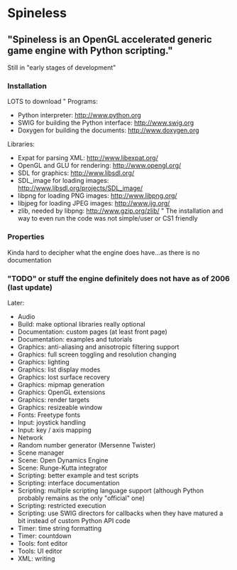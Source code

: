 # Spineless 
## "Spineless is an OpenGL accelerated generic game engine with Python scripting."
Still in "early stages of development"
### Installation 
LOTS to download 
"
Programs:
- Python interpreter: http://www.python.org
- SWIG for building the Python interface: http://www.swig.org
- Doxygen for building the documents: http://www.doxygen.org

Libraries:
- Expat for parsing XML: http://www.libexpat.org/
- OpenGL and GLU for rendering: http://www.opengl.org/
- SDL for graphics: http://www.libsdl.org/
- SDL_image for loading images: http://www.libsdl.org/projects/SDL_image/
- libpng for loading PNG images: http://www.libpng.org/
- libjpeg for loading JPEG images: http://www.ijg.org/
- zlib, needed by libpng: http://www.gzip.org/zlib/
"
The installation and way to even run the code was not simple/user or CS1 friendly 
### Properties
Kinda hard to decipher what the engine does have...as there is no documentation

### "TODO" or stuff the engine definitely does not have as of 2006 (last update)
Later:
- Audio
- Build: make optional libraries really optional
- Documentation: custom pages (at least front page)
- Documentation: examples and tutorials
- Graphics: anti-aliasing and anisotropic filtering support
- Graphics: full screen toggling and resolution changing
- Graphics: lighting
- Graphics: list display modes
- Graphics: lost surface recovery
- Graphics: mipmap generation
- Graphics: OpenGL extensions
- Graphics: render targets
- Graphics: resizeable window
- Fonts: Freetype fonts
- Input: joystick handling
- Input: key / axis mapping
- Network
- Random number generator (Mersenne Twister)
- Scene manager
- Scene: Open Dynamics Engine
- Scene: Runge-Kutta integrator
- Scripting: better example and test scripts
- Scripting: interface documentation
- Scripting: multiple scripting language support (although Python probably
  remains as the only "official" one)
- Scripting: restricted execution
- Scripting: use SWIG directors for callbacks when they have matured a bit
  instead of custom Python API code
- Timer: time string formatting
- Timer: countdown
- Tools: font editor
- Tools: UI editor
- XML: writing